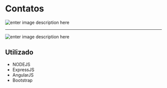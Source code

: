 Contatos
===================


![enter image description here](https://s32.postimg.org/uemadgbat/Capturar.png)

----------

![enter image description here](https://s31.postimg.org/pucxdc3bv/Capturar.png)


Utilizado
-------------

- NODEJS
- ExpressJS
- AngularJS
- Bootstrap
